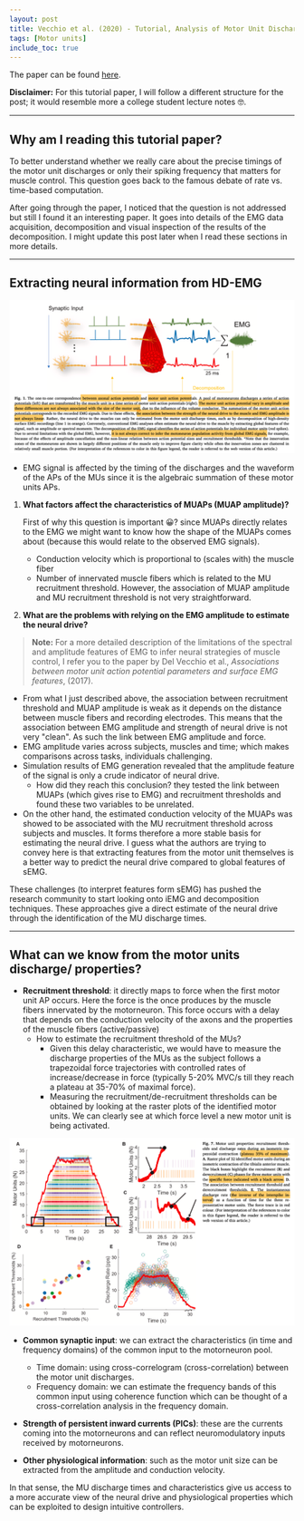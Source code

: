 ```yaml
---
layout: post
title: Vecchio et al. (2020) - Tutorial, Analysis of Motor Unit Discharge Characteristics from High-Density Surface EMG Signals
tags: [Motor units]
include_toc: true
---
```

The paper can be found [here](https://www.sciencedirect.com/science/article/pii/S1050641120300419?via=ihub).

**Disclaimer:** For this tutorial paper, I will follow a different structure for the post; it would resemble more a college student lecture notes 🤓.

---
## Why am I reading this tutorial paper?
To better understand whether we really care about the precise timings of the motor unit discharges or only their spiking frequency that matters for muscle control. This question goes back to the famous debate of rate vs. time-based computation.

After going through the paper, I noticed that the question is not addressed but still I found it an interesting paper. It goes into details of the EMG data acquisition, decomposition and visual inspection of the results of the decomposition. I might update this post later when I read these sections in more details.

---
## Extracting neural information from HD-EMG
![MUAPs_EMG](/blog/figures/farina_tutorial_MUAP_EMG.png)
  
- EMG signal is affected by the timing of the discharges and the waveform of the APs of the MUs since it is the algebraic summation of these motor units APs.

1. **What factors affect the characteristics of MUAPs (MUAP amplitude)?** 
   
   First of why this question is important 😀? since MUAPs directly relates to the EMG we might want to know how the shape of the MUAPs comes about (because this would relate to the observed EMG signals).
   - Conduction velocity which is proportional to (scales with) the muscle fiber
   - Number of innervated muscle fibers which is related to the MU recruitment threshold. However, the association of MUAP amplitude and MU recruitment threshold is not very straightforward.
          
2. **What are the problems with relying on the EMG amplitude to estimate the neural drive?**
   
 > **Note:** For a more detailed description of the limitations of the spectral and amplitude features of  EMG to infer neural strategies of muscle control, I refer you to the paper by Del Vecchio et al., *Associations between motor unit action potential parameters and surface EMG features*, (2017).

   - From what I just described above, the association between recruitment threshold and MUAP amplitude is weak as it depends on the distance between muscle fibers and recording electrodes. This means that the association between EMG amplitude and strength of neural drive is not very "clean". As such the link between EMG amplitude and force.
   - EMG amplitude varies across subjects, muscles and time; which makes comparisons across tasks, individuals challenging.
   - Simulation results of EMG generation revealed that the amplitude feature of the signal is only a crude indicator of neural drive. 
        - How did they reach this conclusion? they tested the link between MUAPs (which gives rise to EMG) and recruitment thresholds and found these two variables to be unrelated.
   - On the other hand, the estimated conduction velocity of the MUAPs was showed to be associated with the MU recruitment threshold across subjects and muscles. It forms therefore a more stable basis for estimating the neural drive. I guess what the authors are trying to convey here is that extracting features from the motor unit themselves is a better way to predict the neural drive compared to global features of sEMG.

These challenges (to interpret features form sEMG) has pushed the research community to start looking onto iEMG and decomposition techniques. These approaches give a direct estimate of the neural drive through the identification of the MU discharge times.

---
## What can we know from the motor units discharge/ properties?
- **Recruitment threshold**: it directly maps to force when the first motor unit AP occurs. Here the force is the once produces by the muscle fibers innervated by the motorneuron. This force occurs with a delay that depends on the conduction velocity of the axons and the properties of the muscle fibers (active/passive)
    - How to estimate the recruitment threshold of the MUs?
         - Given this delay characteristic, we would have to measure the discharge properties of the MUs as the subject follows a trapezoidal force trajectories with controlled rates of increase/decrease in force (typically 5-20% MVC/s till they reach a plateau at 35-70% of maximal force).
        - Measuring the recruitment/de-recruitment thresholds can be obtained by looking at the raster plots of the identified motor units. We can clearly see at which force level a new motor unit is being activated.
          
![MU_recruitment_threshold](/blog/figures/farina_tutorial_recruitment_threshold.png)

- **Common synaptic input**: we can extract the characteristics (in time and frequency domains) of the common input to the motorneuron pool.
    - Time domain: using cross-correlogram (cross-correlation) between the motor unit discharges.
    - Frequency domain: we can estimate the frequency bands of this common input using coherence function which can be thought of a cross-correlation analysis in the frequency domain.
    
- **Strength of persistent inward currents (PICs)**: these are the currents coming into the motorneurons and can reflect neuromodulatory inputs received by motorneurons.
  
- **Other physiological information**: such as the motor unit size can be extracted from the amplitude and conduction velocity.


In that sense, the MU discharge times and characteristics give us access to a more accurate view of the neural drive and physiological properties which can be exploited to design intuitive controllers.